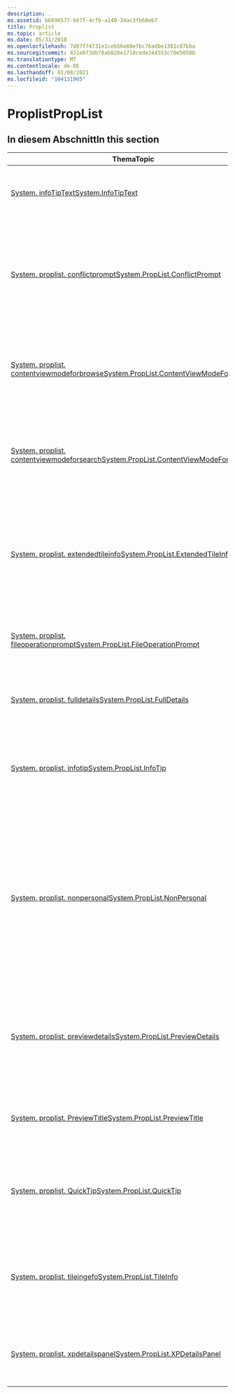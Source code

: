 ```yaml
---
description: .
ms.assetid: b6696577-b67f-4cfb-a140-34ac3fb68eb7
title: Proplist
ms.topic: article
ms.date: 05/31/2018
ms.openlocfilehash: 7d87f74731e1ceb56e88efbc76adbe1381c07bba
ms.sourcegitcommit: 831e8f3db78ab820e1710cede244553c70e50500
ms.translationtype: MT
ms.contentlocale: de-DE
ms.lasthandoff: 01/08/2021
ms.locfileid: "104131905"
---
```

# <a name="proplist"></a><span data-ttu-id="09f0b-103">Proplist</span><span class="sxs-lookup"><span data-stu-id="09f0b-103">PropList</span></span>

## <a name="in-this-section"></a><span data-ttu-id="09f0b-104">In diesem Abschnitt</span><span class="sxs-lookup"><span data-stu-id="09f0b-104">In this section</span></span>



| <span data-ttu-id="09f0b-105">Thema</span><span class="sxs-lookup"><span data-stu-id="09f0b-105">Topic</span></span>                                                                                                            | <span data-ttu-id="09f0b-106">BESCHREIBUNG</span><span class="sxs-lookup"><span data-stu-id="09f0b-106">Description</span></span>                                                                                                                                                                                                                        |
|------------------------------------------------------------------------------------------------------------------|------------------------------------------------------------------------------------------------------------------------------------------------------------------------------------------------------------------------------------|
| [<span data-ttu-id="09f0b-107">System. infoTipText</span><span class="sxs-lookup"><span data-stu-id="09f0b-107">System.InfoTipText</span></span>](./props-system-infotiptext.md)<br/>                                             | <span data-ttu-id="09f0b-108">Der Text (mit formatierten Eigenschafts Werten), der im infotip angezeigt werden soll.</span><span class="sxs-lookup"><span data-stu-id="09f0b-108">The text (with formatted property values) to show in the infotip.</span></span><br/>                                                                                                                                                       |
| [<span data-ttu-id="09f0b-109">System. proplist. conflictprompt</span><span class="sxs-lookup"><span data-stu-id="09f0b-109">System.PropList.ConflictPrompt</span></span>](./props-system-proplist-conflictprompt.md)<br/>                     | <span data-ttu-id="09f0b-110">Die Liste der Eigenschaften, die im Dialogfeld zum Auflösen der Dateioperation angezeigt werden sollen.</span><span class="sxs-lookup"><span data-stu-id="09f0b-110">The list of properties to show in the file operation conflict resolution dialog.</span></span> <span data-ttu-id="09f0b-111">Eigenschaften mit leeren Werten werden nicht angezeigt.</span><span class="sxs-lookup"><span data-stu-id="09f0b-111">Properties with empty values will not be displayed.</span></span><br/>                                                                                    |
| [<span data-ttu-id="09f0b-112">System. proplist. contentviewmodeforbrowse</span><span class="sxs-lookup"><span data-stu-id="09f0b-112">System.PropList.ContentViewModeForBrowse</span></span>](./props-system-proplist-contentviewmodeforbrowse.md)<br/> | <span data-ttu-id="09f0b-113">Die Liste der Eigenschaften, die im Inhalts Ansichtsmodus eines Elements im Kontext des Browsens angezeigt werden sollen.</span><span class="sxs-lookup"><span data-stu-id="09f0b-113">The list of properties to show in the content view mode of an item in the context of browsing.</span></span><br/>                                                                                                                          |
| [<span data-ttu-id="09f0b-114">System. proplist. contentviewmodeforsearch</span><span class="sxs-lookup"><span data-stu-id="09f0b-114">System.PropList.ContentViewModeForSearch</span></span>](./props-system-proplist-contentviewmodeforsearch.md)<br/> | <span data-ttu-id="09f0b-115">Gibt die Liste der Eigenschaften an, die im Inhalts Ansichtsmodus eines Elements im Kontext der Suche angezeigt werden sollen.</span><span class="sxs-lookup"><span data-stu-id="09f0b-115">Identifies the list of properties to show in the content view mode of an item in the context of searching.</span></span> <br/>                                                                                                             |
| [<span data-ttu-id="09f0b-116">System. proplist. extendedtileinfo</span><span class="sxs-lookup"><span data-stu-id="09f0b-116">System.PropList.ExtendedTileInfo</span></span>](./props-system-proplist-extendedtileinfo.md)<br/>                 | <span data-ttu-id="09f0b-117">Die Liste der Eigenschaften, die in der ListView auf erweiterten Kacheln angezeigt werden sollen.</span><span class="sxs-lookup"><span data-stu-id="09f0b-117">The list of properties to show in the listview on extended tiles.</span></span> <span data-ttu-id="09f0b-118">Registrieren Sie sich unter dem regvalue-Wert von "extendedtileinfo".</span><span class="sxs-lookup"><span data-stu-id="09f0b-118">Register under the regvalue of "ExtendedTileInfo".</span></span><br/>                                                                                                    |
| [<span data-ttu-id="09f0b-119">System. proplist. fileoperationprompt</span><span class="sxs-lookup"><span data-stu-id="09f0b-119">System.PropList.FileOperationPrompt</span></span>](./props-system-proplist-fileoperationprompt.md)<br/>           | <span data-ttu-id="09f0b-120">Die Liste der Eigenschaften, die im Bestätigungs Dialogfeld des Datei Vorgangs angezeigt werden sollen.</span><span class="sxs-lookup"><span data-stu-id="09f0b-120">The list of properties to show in the file operation confirmation dialog.</span></span><br/>                                                                                                                                               |
| [<span data-ttu-id="09f0b-121">System. proplist. fulldetails</span><span class="sxs-lookup"><span data-stu-id="09f0b-121">System.PropList.FullDetails</span></span>](./props-system-proplist-fulldetails.md)<br/>                           | <span data-ttu-id="09f0b-122">Die Liste aller Eigenschaften, die auf der Detailseite angezeigt werden sollen.</span><span class="sxs-lookup"><span data-stu-id="09f0b-122">The list of all the properties to show in the details page.</span></span> <br/>                                                                                                                                                            |
| [<span data-ttu-id="09f0b-123">System. proplist. infotip</span><span class="sxs-lookup"><span data-stu-id="09f0b-123">System.PropList.InfoTip</span></span>](./props-system-proplist-infotip.md)<br/>                                   | <span data-ttu-id="09f0b-124">Die Liste der Eigenschaften, die im infotip angezeigt werden sollen.</span><span class="sxs-lookup"><span data-stu-id="09f0b-124">The list of properties to show in the infotip.</span></span> <span data-ttu-id="09f0b-125">Eigenschaften mit leeren Werten werden nicht angezeigt.</span><span class="sxs-lookup"><span data-stu-id="09f0b-125">Properties with empty values will not be displayed.</span></span><br/>                                                                                                                      |
| [<span data-ttu-id="09f0b-126">System. proplist. nonpersonal</span><span class="sxs-lookup"><span data-stu-id="09f0b-126">System.PropList.NonPersonal</span></span>](./props-system-proplist-nonpersonal.md)<br/>                           | <span data-ttu-id="09f0b-127">Die Liste der Eigenschaften, die als "nicht persönlich" angesehen werden.</span><span class="sxs-lookup"><span data-stu-id="09f0b-127">The list of properties considered 'non-personal'.</span></span> <span data-ttu-id="09f0b-128">Das System lässt diese Eigenschaften unverändert, wenn Sie dazu umgeleitet werden, alle nicht persönlichen Eigenschaften aus einer bestimmten Datei zu entfernen.</span><span class="sxs-lookup"><span data-stu-id="09f0b-128">The system will leave these properties untouched when directed to remove all non-personal properties from a given file.</span></span> <span data-ttu-id="09f0b-129">Registrieren Sie sich unter dem regvalue-Wert von "nonprivate".</span><span class="sxs-lookup"><span data-stu-id="09f0b-129">Register under the regvalue of "NonPersonal".</span></span><br/> |
| [<span data-ttu-id="09f0b-130">System. proplist. previewdetails</span><span class="sxs-lookup"><span data-stu-id="09f0b-130">System.PropList.PreviewDetails</span></span>](./props-system-proplist-previewdetails.md)<br/>                     | <span data-ttu-id="09f0b-131">Die Liste der Eigenschaften, die im Vorschaubereich angezeigt werden sollen.</span><span class="sxs-lookup"><span data-stu-id="09f0b-131">The list of properties to display in the preview pane.</span></span> <span data-ttu-id="09f0b-132">Registrieren Sie sich unter dem regvalue-Wert von "previewdetails".</span><span class="sxs-lookup"><span data-stu-id="09f0b-132">Register under the regvalue of "PreviewDetails".</span></span><br/>                                                                                                                 |
| [<span data-ttu-id="09f0b-133">System. proplist. PreviewTitle</span><span class="sxs-lookup"><span data-stu-id="09f0b-133">System.PropList.PreviewTitle</span></span>](./props-system-proplist-previewtitle.md)<br/>                         | <span data-ttu-id="09f0b-134">Die eine oder zwei Eigenschaften, die im Titel Abschnitt des Vorschau Bereichs angezeigt werden sollen.</span><span class="sxs-lookup"><span data-stu-id="09f0b-134">The one or two properties to display in the preview pane title section.</span></span><br/>                                                                                                                                                 |
| [<span data-ttu-id="09f0b-135">System. proplist. QuickTip</span><span class="sxs-lookup"><span data-stu-id="09f0b-135">System.PropList.QuickTip</span></span>](./props-system-proplist-quicktip.md)<br/>                                 | <span data-ttu-id="09f0b-136">Die Liste der Eigenschaften, die im InfoTipp angezeigt werden sollen, wenn sich das Element in einem langsamen Netzwerk befindet.</span><span class="sxs-lookup"><span data-stu-id="09f0b-136">The list of properties to show in the infotip when the item is on a slow network.</span></span><br/>                                                                                                                                       |
| [<span data-ttu-id="09f0b-137">System. proplist. tileingefo</span><span class="sxs-lookup"><span data-stu-id="09f0b-137">System.PropList.TileInfo</span></span>](./props-system-proplist-tileinfo.md)<br/>                                 | <span data-ttu-id="09f0b-138">Die Liste der Eigenschaften, die in der ListView auf Kacheln angezeigt werden sollen.</span><span class="sxs-lookup"><span data-stu-id="09f0b-138">The list of properties to show in the listview on tiles.</span></span> <span data-ttu-id="09f0b-139">Registrieren Sie sich unter dem regvalue-Wert von "tileingefo".</span><span class="sxs-lookup"><span data-stu-id="09f0b-139">Register under the regvalue of "TileInfo".</span></span><br/>                                                                                                                     |
| [<span data-ttu-id="09f0b-140">System. proplist. xpdetailspanel</span><span class="sxs-lookup"><span data-stu-id="09f0b-140">System.PropList.XPDetailsPanel</span></span>](./props-system-proplist-xpdetailspanel.md)<br/>                     | <span data-ttu-id="09f0b-141">Veraltet.</span><span class="sxs-lookup"><span data-stu-id="09f0b-141">Obsolete.</span></span> <span data-ttu-id="09f0b-142">Die Liste der Eigenschaften, die im Detailbereich von XP WebView angezeigt werden sollen.</span><span class="sxs-lookup"><span data-stu-id="09f0b-142">The list of properties to display in the XP webview details panel.</span></span><br/>                                                                                                                                            |



 

 

 
